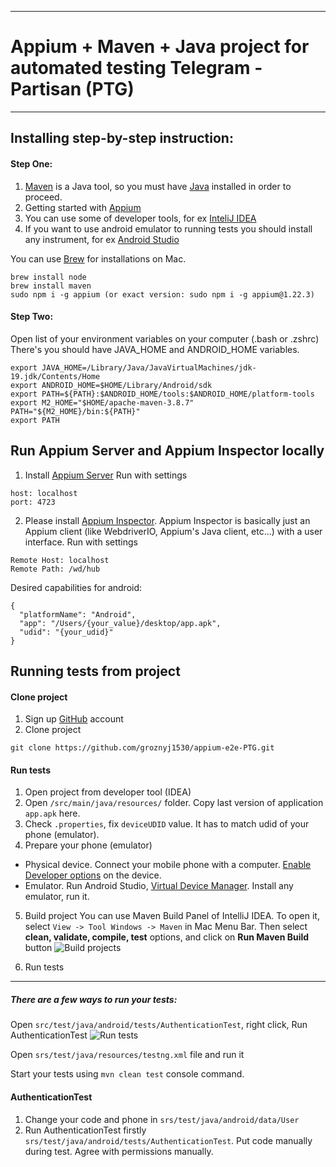 ***
# Appium + Maven + Java project for automated testing Telegram - Partisan (PTG)
***

## Installing step-by-step instruction:

#### Step One:
1. [Maven](https://maven.apache.org/download.cgi "Maven downloads") is a Java tool, so you must have [Java](https://www.oracle.com/java/technologies/downloads/ "Java downloads") installed in order to proceed.
2. Getting started with [Appium](https://appium.io/docs/en/about-appium/getting-started/?lang=en#getting-started)
3. You can use some of developer tools, for ex  [InteliJ IDEA](https://www.jetbrains.com/idea/download)
4. If you want to use android emulator to running tests you should install any instrument, for ex [Android Studio](https://developer.android.com/studio)

You can use [Brew](https://brew.sh/) for installations on Mac.
````
brew install node
brew install maven
sudo npm i -g appium (or exact version: sudo npm i -g appium@1.22.3)
````

#### Step Two:
Open list of your environment variables on your computer (.bash or .zshrc)
There's you should have JAVA_HOME and ANDROID_HOME variables.

````
export JAVA_HOME=/Library/Java/JavaVirtualMachines/jdk-19.jdk/Contents/Home
export ANDROID_HOME=$HOME/Library/Android/sdk
export PATH=${PATH}:$ANDROID_HOME/tools:$ANDROID_HOME/platform-tools
export M2_HOME="$HOME/apache-maven-3.8.7"
PATH="${M2_HOME}/bin:${PATH}"
export PATH
````

## Run Appium Server and Appium Inspector locally
1. Install [Appium Server](https://github.com/appium/appium-desktop)
Run with settings
````
host: localhost
port: 4723
````
2. Please install [Appium Inspector](https://github.com/appium/appium-inspector#installation). Appium Inspector is basically just an Appium client (like WebdriverIO, Appium's Java client, etc...) with a user interface.
Run with settings
````
Remote Host: localhost
Remote Path: /wd/hub
````
Desired capabilities for android:
````
{
  "platformName": "Android",
  "app": "/Users/{your_value}/desktop/app.apk",
  "udid": "{your_udid}"
}
````


## Running tests from project

#### Clone project
1. Sign up [GitHub](https://github.com/login) account
2. Clone project
````
git clone https://github.com/groznyj1530/appium-e2e-PTG.git
````

#### Run tests
1. Open project from developer tool (IDEA)
2. Open ````/src/main/java/resources/```` folder. Copy last version of application ````app.apk````  here.
3. Check ````.properties````, fix  ````deviceUDID```` value. It has to match udid of your phone (emulator).
4. Prepare your phone (emulator)
- Physical device. Connect your mobile phone with a computer. [Enable Developer options](https://developer.android.com/studio/debug/dev-options) on the device.
- Emulator. Run Android Studio, [Virtual Device Manager](https://developer.android.com/studio/run/managing-avds). Install any emulator, run it.
5. Build project
You can use Maven Build Panel of IntelliJ IDEA. To open it, select ````View -> Tool Windows -> Maven```` in Mac Menu Bar.
Then select __clean, validate, compile, test__ options, and click on __Run Maven Build__ button
![Build projects](img2.jpg)

5. Run tests
*******
##### There are a few ways to run your tests:

Open ````src/test/java/android/tests/AuthenticationTest````, right click, Run AuthenticationTest
![Run tests](img1.jpg)

Open ````srs/test/java/resources/testng.xml```` file and run it

Start your tests using ````mvn clean test```` console command.

#### AuthenticationTest
1. Change your code and phone in  ````srs/test/java/android/data/User````
2. Run AuthenticationTest firstly ````srs/test/java/android/tests/AuthenticationTest````. Put code manually during test. Agree with permissions manually.


